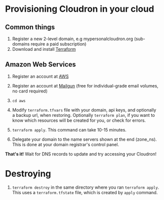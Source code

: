 Provisioning Cloudron in your cloud
====

Common things
---
1. Register a new 2-level domain, e.g mypersonalcloudron.org (sub-domains require a paid subscription)
1. Download and install [Terraform](https://www.terraform.io/downloads.html)


Amazon Web Services
---
1. Register an account at [AWS](https://www.amazon.com/ap/signin?openid.assoc_handle=aws&openid.return_to=https%3A%2F%2Fsignin.aws.amazon.com%2Foauth%3Fcoupled_root%3Dtrue%26response_type%3Dcode%26redirect_uri%3Dhttps%253A%252F%252Fconsole.aws.amazon.com%252Fconsole%252Fhome%253Fstate%253DhashArgs%252523%2526isauthcode%253Dtrue%26client_id%3Darn%253Aaws%253Aiam%253A%253A015428540659%253Auser%252Fhomepage&openid.mode=checkid_setup&openid.ns=http%3A%2F%2Fspecs.openid.net%2Fauth%2F2.0&openid.identity=http%3A%2F%2Fspecs.openid.net%2Fauth%2F2.0%2Fidentifier_select&openid.claimed_id=http%3A%2F%2Fspecs.openid.net%2Fauth%2F2.0%2Fidentifier_select&action=&disableCorpSignUp=&clientContext=&marketPlaceId=&poolName=&authCookies=&pageId=aws.ssop&siteState=unregistered%2CEN_US&accountStatusPolicy=P1&sso=&openid.pape.preferred_auth_policies=MultifactorPhysical&openid.pape.max_auth_age=120&openid.ns.pape=http%3A%2F%2Fspecs.openid.net%2Fextensions%2Fpape%2F1.0&server=%2Fap%2Fsignin%3Fie%3DUTF8&accountPoolAlias=&forceMobileApp=0&language=EN_US&forceMobileLayout=0)

1. Register an account at [Mailgun](http://mailgun.com) (free for individual-grade email volumes, no card required)

1. `cd aws`

1. Modify `terraform.tfvars` file with your domain, api keys, and optionally a backup url, when restoring.
Optionally `terraform plan`, if you want to know which resources will be created for you, or check for errors.

1. `terraform apply`. This command can take 10-15 minutes.

1. Delegate your domain to the name servers shown at the end (zone_ns). This is done at your domain registrar's control panel.

**That's it!** Wait for DNS records to update and try accessing your Cloudron!

Destroying
===
1. `terraform destroy` in the same directory where you ran `terraform apply`. This uses a `terraform.tfstate` file, which is created by `apply` command.
